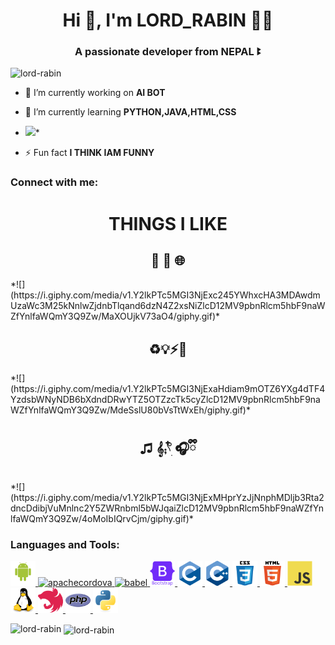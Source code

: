 


<h1 align="center">Hi 👋, I'm LORD_RABIN 👑👤</h1>
<h3 align="center">A passionate  developer from NEPAL ꔪ</h3>

<p align="left"> <img src="https://komarev.com/ghpvc/?username=lord-rabin&label=Profile%20views&color=0e75b6&style=flat" alt="lord-rabin" /> </p>

- 🔭 I’m currently working on **AI BOT**

- 🌱 I’m currently learning **PYTHON,JAVA,HTML,CSS**



-  *![](https://i.giphy.com/media/v1.Y2lkPTc5MGI3NjExNGx3bXR0ZXF1cWljZ2prejhnOXFmN2Via3U4azc0bTc2Zmp1Zml4cyZlcD12MV9pbnRlcm5hbF9naWZfYnlfaWQmY3Q9Zw/RbDKaczqWovIugyJmW/giphy.gif)**

- ⚡ Fun fact **I THINK IAM FUNNY**

<h3 align="left">Connect with me:</h3>
<p align="left">
</p>

<h1 align="center"> THINGS I LIKE </h1>
<h2 align="Center"> 🛜 📶 🌐</h2>
*![](https://i.giphy.com/media/v1.Y2lkPTc5MGI3NjExc245YWhxcHA3MDAwdmUzaWc3M25kNnlwZjdnbTlqand6dzN4Z2xsNiZlcD12MV9pbnRlcm5hbF9naWZfYnlfaWQmY3Q9Zw/MaXOUjkV73aO4/giphy.gif)*
<h2 align="Center"> ♻️💡⚡🔋</h2>
*![](https://i.giphy.com/media/v1.Y2lkPTc5MGI3NjExaHdiam9mOTZ6YXg4dTF4YzdsbWNyNDB6bXdndDRwYTZ5OTZzcTk5cyZlcD12MV9pbnRlcm5hbF9naWZfYnlfaWQmY3Q9Zw/MdeSslU80bVsTtWxEh/giphy.gif)*
<h2 align="Center"> ♫ 𝄞⨾𓍢ִ໋ 🎧ྀི </h2>
*![](https://i.giphy.com/media/v1.Y2lkPTc5MGI3NjExMHprYzJjNnphMDljb3Rta2dncDdibjVuMnlnc2Y5ZWRnbml5bWJqaiZlcD12MV9pbnRlcm5hbF9naWZfYnlfaWQmY3Q9Zw/4oMoIbIQrvCjm/giphy.gif)*



<h3 align="left">Languages and Tools:</h3>
<p align="left"> <a href="https://developer.android.com" target="_blank" rel="noreferrer"> <img src="https://raw.githubusercontent.com/devicons/devicon/master/icons/android/android-original-wordmark.svg" alt="android" width="40" height="40"/> </a> <a href="https://cordova.apache.org/" target="_blank" rel="noreferrer"> <img src="https://www.vectorlogo.zone/logos/apache_cordova/apache_cordova-icon.svg" alt="apachecordova" width="40" height="40"/> </a> <a href="https://babeljs.io/" target="_blank" rel="noreferrer"> <img src="https://www.vectorlogo.zone/logos/babeljs/babeljs-icon.svg" alt="babel" width="40" height="40"/> </a> <a href="https://getbootstrap.com" target="_blank" rel="noreferrer"> <img src="https://raw.githubusercontent.com/devicons/devicon/master/icons/bootstrap/bootstrap-plain-wordmark.svg" alt="bootstrap" width="40" height="40"/> </a> <a href="https://www.cprogramming.com/" target="_blank" rel="noreferrer"> <img src="https://raw.githubusercontent.com/devicons/devicon/master/icons/c/c-original.svg" alt="c" width="40" height="40"/> </a> <a href="https://www.w3schools.com/cpp/" target="_blank" rel="noreferrer"> <img src="https://raw.githubusercontent.com/devicons/devicon/master/icons/cplusplus/cplusplus-original.svg" alt="cplusplus" width="40" height="40"/> </a> <a href="https://www.w3schools.com/css/" target="_blank" rel="noreferrer"> <img src="https://raw.githubusercontent.com/devicons/devicon/master/icons/css3/css3-original-wordmark.svg" alt="css3" width="40" height="40"/> </a> <a href="https://www.w3.org/html/" target="_blank" rel="noreferrer"> <img src="https://raw.githubusercontent.com/devicons/devicon/master/icons/html5/html5-original-wordmark.svg" alt="html5" width="40" height="40"/> </a> <a href="https://developer.mozilla.org/en-US/docs/Web/JavaScript" target="_blank" rel="noreferrer"> <img src="https://raw.githubusercontent.com/devicons/devicon/master/icons/javascript/javascript-original.svg" alt="javascript" width="40" height="40"/> </a> <a href="https://www.linux.org/" target="_blank" rel="noreferrer"> <img src="https://raw.githubusercontent.com/devicons/devicon/master/icons/linux/linux-original.svg" alt="linux" width="40" height="40"/> </a> <a href="https://nestjs.com/" target="_blank" rel="noreferrer"> <img src="https://raw.githubusercontent.com/devicons/devicon/master/icons/nestjs/nestjs-plain.svg" alt="nestjs" width="40" height="40"/> </a> <a href="https://www.php.net" target="_blank" rel="noreferrer"> <img src="https://raw.githubusercontent.com/devicons/devicon/master/icons/php/php-original.svg" alt="php" width="40" height="40"/> </a> <a href="https://www.python.org" target="_blank" rel="noreferrer"> <img src="https://raw.githubusercontent.com/devicons/devicon/master/icons/python/python-original.svg" alt="python" width="40" height="40"/> </a> </p>

<p><img align="left" src="https://github-readme-stats.vercel.app/api/top-langs?username=lord-rabin&show_icons=true&locale=en&layout=compact" alt="lord-rabin" /></p>

<p>&nbsp;<img align="center" src="https://github-readme-stats.vercel.app/api?username=lord-rabin&show_icons=true&locale=en" alt="lord-rabin" /></p>




                                            


